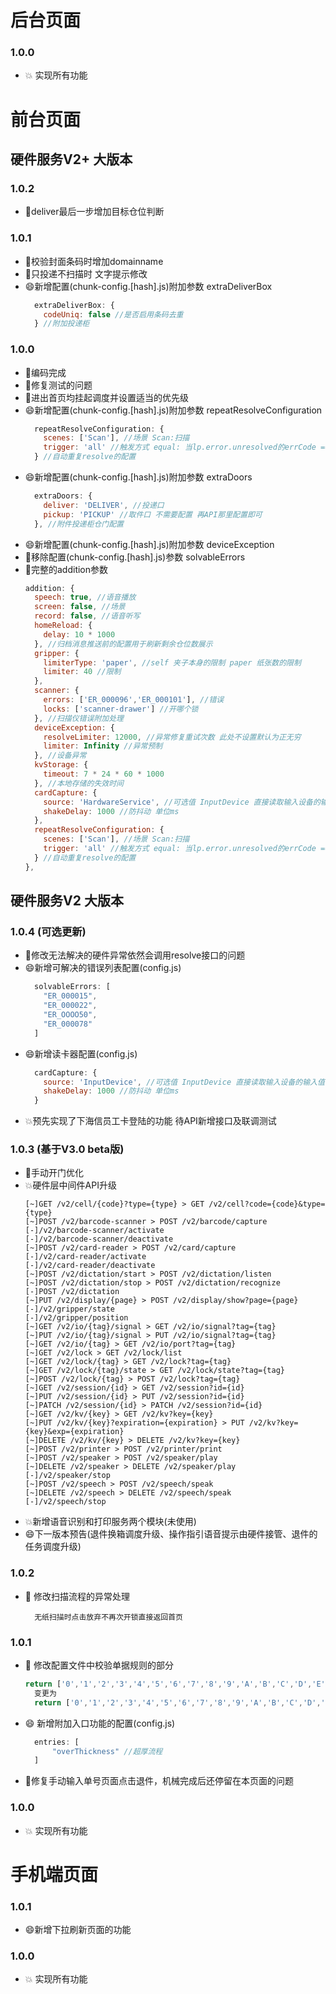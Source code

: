 # 后台页面
### 1.0.0
- 💥 实现所有功能
# 前台页面
## 硬件服务V2+ 大版本
### 1.0.2
- 🔨deliver最后一步增加目标仓位判断
### 1.0.1
- 🔨校验封面条码时增加domainname
- 🔨只投递不扫描时 文字提示修改
- 😄新增配置(chunk-config.[hash].js)附加参数 extraDeliverBox
  ````javascript
    extraDeliverBox: {
      codeUniq: false //是否启用条码去重
    } //附加投递柜
  ````
### 1.0.0
- 🐛编码完成
- 🔨修复测试的问题
- 🔨进出首页均挂起调度并设置适当的优先级
- 😄新增配置(chunk-config.[hash].js)附加参数 repeatResolveConfiguration
    ````javascript
      repeatResolveConfiguration: {
        scenes: ['Scan'], //场景 Scan:扫描
        trigger: 'all' //触发方式 equal: 当lp.error.unresolved的errCode === 要解决的问题的errCode all: 只要lp.error.unresolved就触发 空:表示不处理
      } //自动重复resolve的配置
    ````
- 😄新增配置(chunk-config.[hash].js)附加参数 extraDoors
    ````javascript
      extraDoors: {
        deliver: 'DELIVER', //投递口
        pickup: 'PICKUP' //取件口 不需要配置 再API那里配置即可
      }, //附件投递柜仓门配置
    ````
- 😄新增配置(chunk-config.[hash].js)附加参数 deviceException
- 🐛移除配置(chunk-config.[hash].js)参数 solvableErrors
- 🔨完整的addition参数
  ````javascript
  addition: {
    speech: true, //语音播放
    screen: false, //场景
    record: false, //语音听写
    homeReload: {
      delay: 10 * 1000
    }, //归档消息推送前的配置用于刷新剩余仓位数展示
    gripper: {
      limiterType: 'paper', //self 夹子本身的限制 paper 纸张数的限制
      limiter: 40 //限制
    },
    scanner: {
      errors: ['ER_000096','ER_000101'], //错误
      locks: ['scanner-drawer'] //开哪个锁
    }, //扫描仪错误附加处理 
    deviceException: {
      resolveLimiter: 12000, //异常修复重试次数 此处不设置默认为正无穷
      limiter: Infinity //异常预制
    }, //设备异常
    kvStorage: {
      timeout: 7 * 24 * 60 * 1000
    }, //本地存储的失效时间
    cardCapture: {
      source: 'HardwareService', //可选值 InputDevice 直接读取输入设备的输入值.HardwareService 硬件服务
      shakeDelay: 1000 //防抖动 单位ms
    },
    repeatResolveConfiguration: {
      scenes: ['Scan'], //场景 Scan:扫描
      trigger: 'all' //触发方式 equal: 当lp.error.unresolved的errCode === 要解决的问题的errCode all: 只要lp.error.unresolved就触发 空:表示不处理
    } //自动重复resolve的配置
  },
  ````
## 硬件服务V2 大版本
### 1.0.4 (可选更新)
- 🔨修改无法解决的硬件异常依然会调用resolve接口的问题
- 😄新增可解决的错误列表配置(config.js)
  ````javascript
    solvableErrors: [
      "ER_000015",
      "ER_000022",
      "ER_OOOO50",
      "ER_000078"
    ]
  ````
- 😄新增读卡器配置(config.js)
  ````javascript
    cardCapture: {
      source: 'InputDevice', //可选值 InputDevice 直接读取输入设备的输入值.HardwareService 硬件服务 
      shakeDelay: 1000 //防抖动 单位ms
    }
  ````
- 💥预先实现了下海信员工卡登陆的功能 待API新增接口及联调测试
### 1.0.3 (基于V3.0 beta版)
- 🐛手动开门优化
- 💥硬件层中间件API升级
  ````text
  [~]GET /v2/cell/{code}?type={type} > GET /v2/cell?code={code}&type={type}
  [~]POST /v2/barcode-scanner > POST /v2/barcode/capture
  [-]/v2/barcode-scanner/activate
  [-]/v2/barcode-scanner/deactivate
  [~]POST /v2/card-reader > POST /v2/card/capture
  [-]/v2/card-reader/activate
  [-]/v2/card-reader/deactivate
  [~]POST /v2/dictation/start > POST /v2/dictation/listen
  [~]POST /v2/dictation/stop > POST /v2/dictation/recognize
  [-]POST /v2/dictation
  [~]PUT /v2/display/{page} > POST /v2/display/show?page={page}
  [-]/v2/gripper/state
  [-]/v2/gripper/position
  [~]GET /v2/io/{tag}/signal > GET /v2/io/signal?tag={tag}
  [~]PUT /v2/io/{tag}/signal > PUT /v2/io/signal?tag={tag}
  [~]GET /v2/io/{tag} > GET /v2/io/port?tag={tag}
  [~]GET /v2/lock > GET /v2/lock/list
  [~]GET /v2/lock/{tag} > GET /v2/lock?tag={tag}
  [~]GET /v2/lock/{tag}/state > GET /v2/lock/state?tag={tag}
  [~]POST /v2/lock/{tag} > POST /v2/lock?tag={tag}
  [~]GET /v2/session/{id} > GET /v2/session?id={id}
  [~]PUT /v2/session/{id} > PUT /v2/session?id={id}
  [~]PATCH /v2/session/{id} > PATCH /v2/session?id={id}
  [~]GET /v2/kv/{key} > GET /v2/kv?key={key}
  [~]PUT /v2/kv/{key}?expiration={expiration} > PUT /v2/kv?key={key}&exp={expiration}
  [~]DELETE /v2/kv/{key} > DELETE /v2/kv?key={key}
  [~]POST /v2/printer > POST /v2/printer/print
  [~]POST /v2/speaker > POST /v2/speaker/play
  [~]DELETE /v2/speaker > DELETE /v2/speaker/play
  [-]/v2/speaker/stop
  [~]POST /v2/speech > POST /v2/speech/speak
  [~]DELETE /v2/speech > DELETE /v2/speech/speak
  [-]/v2/speech/stop
  ````
- 💥新增语音识别和打印服务两个模块(未使用)
- 😄下一版本预告(退件换箱调度升级、操作指引语音提示由硬件接管、退件的任务调度升级)
### 1.0.2
- 🐛 修改扫描流程的异常处理
  ````
    无纸扫描时点击放弃不再次开锁直接返回首页
  ````
### 1.0.1
- 🔨 修改配置文件中校验单据规则的部分 
  ````javascript
  return ['0','1','2','3','4','5','6','7','8','9','A','B','C','D','E','F','G','H','I'].some(item=>String(tag).toUpperCase() === item) && !isNaN(e) && e >= 1 && e <= 9 && !isNaN(r) && r >= 1 && r <= 31;
    变更为
    return ['0','1','2','3','4','5','6','7','8','9','A','B','C','D','E','F','G','H','I'].some(item=>String(tag).toUpperCase() === item) && !isNaN(e) && e >= 0 && e <= 9 && !isNaN(r) && r >= 1 && r <= 31;
    ````  
- 😄 新增附加入口功能的配置(config.js)
  ````javascript
    entries: [
        "overThickness" //超厚流程
    ]
  ````  
- 🔨修复手动输入单号页面点击退件，机械完成后还停留在本页面的问题
### 1.0.0
- 💥 实现所有功能
  

# 手机端页面
### 1.0.1
- 😄新增下拉刷新页面的功能
### 1.0.0
- 💥 实现所有功能
